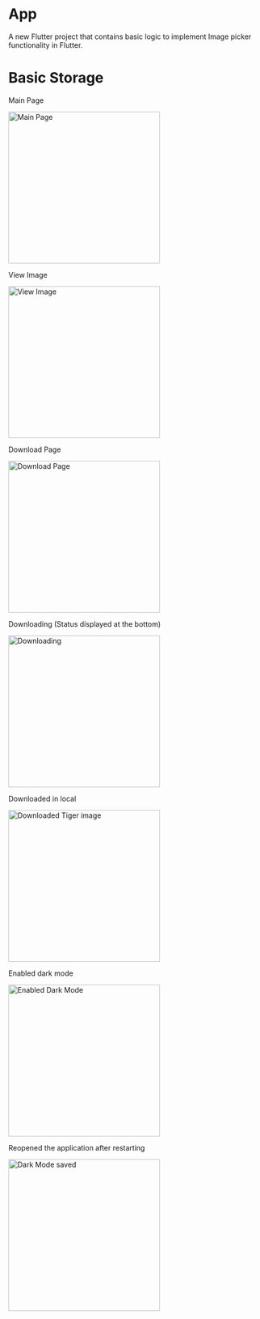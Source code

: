 # App

A new Flutter project that contains basic logic to implement Image picker functionality in Flutter.

# Basic Storage

Main Page

<img src="https://github.com/nidhikumar/CSS545-Mobile-Computing/blob/homework-2/assets/main_page.png" alt="Main Page" width="300">

View Image 

<img src="https://github.com/nidhikumar/CSS545-Mobile-Computing/blob/homework-2/assets/image_view.png" alt="View Image" width="300">

Download Page

<img src="https://github.com/nidhikumar/CSS545-Mobile-Computing/blob/homework-2/assets/download_page.png" alt="Download Page" width="300">

Downloading (Status displayed at the bottom)

<img src="https://github.com/nidhikumar/CSS545-Mobile-Computing/blob/homework-2/assets/downloading.png" alt="Downloading" width="300">

Downloaded in local 

<img src="https://github.com/nidhikumar/CSS545-Mobile-Computing/blob/homework-2/assets/tiger_downloaded.png" alt="Downloaded Tiger image" width="300">

Enabled dark mode 

<img src="https://github.com/nidhikumar/CSS545-Mobile-Computing/blob/homework-2/assets/dark_mode_enabled.png" alt="Enabled Dark Mode" width="300">

Reopened the application after restarting 

<img src="https://github.com/nidhikumar/CSS545-Mobile-Computing/blob/homework-2/assets/dark_mode_saved.png" alt="Dark Mode saved" width="300">


